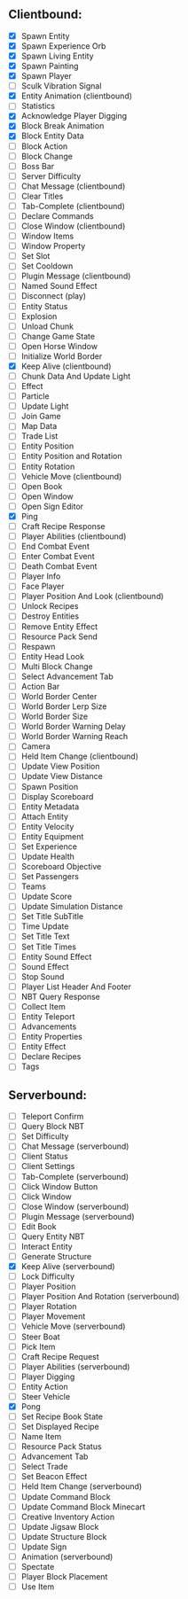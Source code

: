 ## Clientbound:
- [x] Spawn Entity
- [x] Spawn Experience Orb
- [x] Spawn Living Entity
- [x] Spawn Painting
- [x] Spawn Player
- [ ] Sculk Vibration Signal
- [x] Entity Animation (clientbound)
- [ ] Statistics
- [x] Acknowledge Player Digging
- [x] Block Break Animation
- [x] Block Entity Data
- [ ] Block Action
- [ ] Block Change
- [ ] Boss Bar
- [ ] Server Difficulty
- [ ] Chat Message (clientbound)
- [ ] Clear Titles
- [ ] Tab-Complete (clientbound)
- [ ] Declare Commands
- [ ] Close Window (clientbound)
- [ ] Window Items
- [ ] Window Property
- [ ] Set Slot
- [ ] Set Cooldown
- [ ] Plugin Message (clientbound)
- [ ] Named Sound Effect
- [ ] Disconnect (play)
- [ ] Entity Status
- [ ] Explosion
- [ ] Unload Chunk
- [ ] Change Game State
- [ ] Open Horse Window
- [ ] Initialize World Border
- [x] Keep Alive (clientbound)
- [ ] Chunk Data And Update Light
- [ ] Effect
- [ ] Particle
- [ ] Update Light
- [ ] Join Game
- [ ] Map Data
- [ ] Trade List
- [ ] Entity Position
- [ ] Entity Position and Rotation
- [ ] Entity Rotation
- [ ] Vehicle Move (clientbound)
- [ ] Open Book
- [ ] Open Window
- [ ] Open Sign Editor
- [x] Ping
- [ ] Craft Recipe Response
- [ ] Player Abilities (clientbound)
- [ ] End Combat Event
- [ ] Enter Combat Event
- [ ] Death Combat Event
- [ ] Player Info
- [ ] Face Player
- [ ] Player Position And Look (clientbound)
- [ ] Unlock Recipes
- [ ] Destroy Entities
- [ ] Remove Entity Effect
- [ ] Resource Pack Send
- [ ] Respawn
- [ ] Entity Head Look
- [ ] Multi Block Change
- [ ] Select Advancement Tab
- [ ] Action Bar
- [ ] World Border Center
- [ ] World Border Lerp Size
- [ ] World Border Size
- [ ] World Border Warning Delay
- [ ] World Border Warning Reach
- [ ] Camera
- [ ] Held Item Change (clientbound)
- [ ] Update View Position
- [ ] Update View Distance
- [ ] Spawn Position
- [ ] Display Scoreboard
- [ ] Entity Metadata
- [ ] Attach Entity
- [ ] Entity Velocity
- [ ] Entity Equipment
- [ ] Set Experience
- [ ] Update Health
- [ ] Scoreboard Objective
- [ ] Set Passengers
- [ ] Teams
- [ ] Update Score
- [ ] Update Simulation Distance
- [ ] Set Title SubTitle
- [ ] Time Update
- [ ] Set Title Text
- [ ] Set Title Times
- [ ] Entity Sound Effect
- [ ] Sound Effect
- [ ] Stop Sound
- [ ] Player List Header And Footer
- [ ] NBT Query Response
- [ ] Collect Item
- [ ] Entity Teleport
- [ ] Advancements
- [ ] Entity Properties
- [ ] Entity Effect
- [ ] Declare Recipes
- [ ] Tags

## Serverbound:
- [ ] Teleport Confirm
- [ ] Query Block NBT
- [ ] Set Difficulty
- [ ] Chat Message (serverbound)
- [ ] Client Status
- [ ] Client Settings
- [ ] Tab-Complete (serverbound)
- [ ] Click Window Button
- [ ] Click Window
- [ ] Close Window (serverbound)
- [ ] Plugin Message (serverbound)
- [ ] Edit Book
- [ ] Query Entity NBT
- [ ] Interact Entity
- [ ] Generate Structure
- [x] Keep Alive (serverbound)
- [ ] Lock Difficulty
- [ ] Player Position
- [ ] Player Position And Rotation (serverbound)
- [ ] Player Rotation
- [ ] Player Movement
- [ ] Vehicle Move (serverbound)
- [ ] Steer Boat
- [ ] Pick Item
- [ ] Craft Recipe Request
- [ ] Player Abilities (serverbound)
- [ ] Player Digging
- [ ] Entity Action
- [ ] Steer Vehicle
- [x] Pong
- [ ] Set Recipe Book State
- [ ] Set Displayed Recipe
- [ ] Name Item
- [ ] Resource Pack Status
- [ ] Advancement Tab
- [ ] Select Trade
- [ ] Set Beacon Effect
- [ ] Held Item Change (serverbound)
- [ ] Update Command Block
- [ ] Update Command Block Minecart
- [ ] Creative Inventory Action
- [ ] Update Jigsaw Block
- [ ] Update Structure Block
- [ ] Update Sign
- [ ] Animation (serverbound)
- [ ] Spectate
- [ ] Player Block Placement
- [ ] Use Item